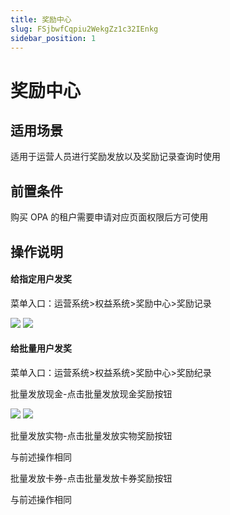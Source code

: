 ```yaml
---
title: 奖励中心
slug: FSjbwfCqpiu2WekgZz1c32IEnkg
sidebar_position: 1
---
```



# 奖励中心

## 适用场景

适用于运营人员进行奖励发放以及奖励记录查询时使用

## 前置条件

购买 OPA 的租户需要申请对应页面权限后方可使用

## 操作说明

#### 给指定用户发奖

菜单入口：运营系统&gt;权益系统&gt;奖励中心&gt;奖励记录

<img src="/assets/VSHObeIPaorIEhxRMZecoJ7UnXe.png"/>

<img src="/assets/QF1zbPB0oowMjwxQB4dcMmbGnaf.png"/>

#### 给批量用户发奖

菜单入口：运营系统&gt;权益系统&gt;奖励中心&gt;奖励纪录

批量发放现金-点击批量发放现金奖励按钮

<img src="/assets/Uzx8bPNgmobTwhxLSEOc7SA4n2g.png"/>

<img src="/assets/Y3gqbWsc5ojQhqxwwCdc5iWynwc.png"/>

批量发放实物-点击批量发放实物奖励按钮

与前述操作相同

批量发放卡券-点击批量发放卡券奖励按钮

与前述操作相同

